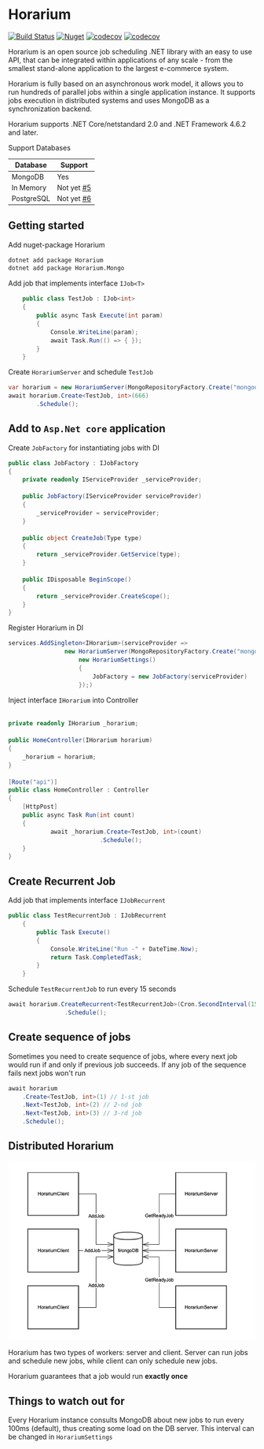 # Horarium

[![Build Status](https://cloud.drone.io/api/badges/TinkoffCreditSystems/Horarium/status.svg)](https://cloud.drone.io/TinkoffCreditSystems/Horarium)
[![Nuget](https://img.shields.io/nuget/v/Horarium.svg)](https://www.nuget.org/packages/Horarium)
[![codecov](https://codecov.io/gh/TinkoffCreditSystems/Horarium/branch/master/graph/badge.svg)](https://codecov.io/gh/TinkoffCreditSystems/Horarium)
[![codecov](https://www.codefactor.io/repository/github/tinkoffcreditsystems/horarium/badge)](https://www.codefactor.io/repository/github/tinkoffcreditsystems/horarium)


Horarium is an open source job scheduling .NET library with an easy to use API, that can be integrated within applications of any scale - from the smallest stand-alone application to the largest e-commerce system.

Horarium is fully based on an asynchronous work model, it allows you to run hundreds of parallel jobs within a single application instance. It supports jobs execution in distributed systems and uses MongoDB as a synchronization backend.

Horarium supports .NET Core/netstandard 2.0 and .NET Framework 4.6.2 and later.

Support Databases

| Database   | Support                                                                 |
| ---------- | ----------------------------------------------------------------------- |
| MongoDB    | Yes                                                                     |
| In Memory  | Not yet [#5](https://github.com/TinkoffCreditSystems/Horarium/issues/5) |
| PostgreSQL | Not yet [#6](https://github.com/TinkoffCreditSystems/Horarium/issues/6) |

## Getting started

Add nuget-package Horarium

```bash
dotnet add package Horarium
dotnet add package Horarium.Mongo
```

Add job that implements interface ```IJob<T>```

```csharp
    public class TestJob : IJob<int>
    {
        public async Task Execute(int param)
        {
            Console.WriteLine(param);
            await Task.Run(() => { });
        }
    }
```

Create ```HorariumServer``` and schedule ```TestJob```

```csharp
var horarium = new HorariumServer(MongoRepositoryFactory.Create("mongodb://localhost:27017/horarium"));
await horarium.Create<TestJob, int>(666)
        .Schedule();
```

## Add to ```Asp.Net core``` application

Create ```JobFactory```  for instantiating jobs with DI

```csharp
public class JobFactory : IJobFactory
{
    private readonly IServiceProvider _serviceProvider;

    public JobFactory(IServiceProvider serviceProvider)
    {
        _serviceProvider = serviceProvider;
    }

    public object CreateJob(Type type)
    {
        return _serviceProvider.GetService(type);
    }

    public IDisposable BeginScope()
    {
        return _serviceProvider.CreateScope();
    }
}
```

Register Horarium in DI

```csharp
services.AddSingleton<IHorarium>(serviceProvider =>
                new HorariumServer(MongoRepositoryFactory.Create("mongodb://localhost:27017/horarium"),
                    new HorariumSettings()
                    {
                        JobFactory = new JobFactory(serviceProvider)
                    });)
```

Inject interface ```IHorarium``` into Controller

```csharp

private readonly IHorarium _horarium;

public HomeController(IHorarium horarium)
{
    _horarium = horarium;
}

[Route("api")]
public class HomeController : Controller
{
    [HttpPost]
    public async Task Run(int count)
    {
            await _horarium.Create<TestJob, int>(count)
                          .Schedule();
    }
}
```

## Create Recurrent Job

Add job that implements interface ```IJobRecurrent```

```csharp
public class TestRecurrentJob : IJobRecurrent
    {
        public Task Execute()
        {
            Console.WriteLine("Run -" + DateTime.Now);
            return Task.CompletedTask;
        }
    }
```

Schedule ```TestRecurrentJob``` to run every 15 seconds

```csharp
await horarium.CreateRecurrent<TestRecurrentJob>(Cron.SecondInterval(15))
                .Schedule();
```

## Create sequence of jobs

Sometimes you need to create sequence of jobs, where every next job would run if and only if previous job succeeds. If any job of the sequence fails next jobs won't run

```csharp
await horarium
    .Create<TestJob, int>(1) // 1-st job
    .Next<TestJob, int>(2) // 2-nd job
    .Next<TestJob, int>(3) // 3-rd job
    .Schedule();
```

## Distributed Horarium

![Distributed Scheme](DistributedScheme.png)

Horarium has two types of workers: server and client. Server can run jobs and schedule new jobs, while client can only schedule new jobs.

Horarium guarantees that a job would run **exactly once**

## Things to watch out for

Every Horarium instance consults MongoDB about new jobs to run every 100ms (default), thus creating some load on the DB server. This interval can be changed in ```HorariumSettings```